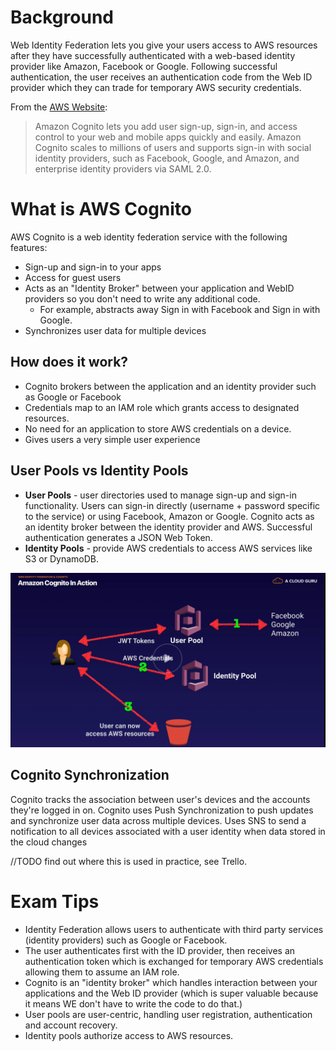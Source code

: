 # Background

Web Identity Federation lets you give your users access to AWS resources after they have successfully authenticated with a web-based identity provider like Amazon, Facebook or Google. Following successful authentication, the user receives an authentication code from the Web ID provider which they can trade for temporary AWS security credentials.

From the [AWS Website](https://aws.amazon.com/cognito/):

> Amazon Cognito lets you add user sign-up, sign-in, and access control to your web and mobile apps quickly and easily. Amazon Cognito scales to millions of users and supports sign-in with social identity providers, such as Facebook, Google, and Amazon, and enterprise identity providers via SAML 2.0. 

# What is AWS Cognito

AWS Cognito is a web identity federation service with the following features:

* Sign-up and sign-in to your apps
* Access for guest users
* Acts as an "Identity Broker" between your application and WebID providers so you don't need to write any additional code.
  * For example, abstracts away Sign in with Facebook and Sign in with Google.
* Synchronizes user data for multiple devices

## How does it work?

* Cognito brokers between the application and an identity provider such as Google or Facebook
* Credentials map to an IAM role which grants access to designated resources.
* No need for an application to store AWS credentials on a device.
* Gives users a very simple user experience

## User Pools vs Identity Pools

* **User Pools** - user directories used to manage sign-up and sign-in functionality. Users can sign-in directly (username + password specific to the service) or using Facebook, Amazon or Google. Cognito acts as an identity broker between the identity provider and AWS. Successful authentication generates a JSON Web Token.
* **Identity Pools** - provide AWS credentials to access AWS services like S3 or DynamoDB.

![User Pools & Identity Pools](./images/userpools_vs_identitypools.png)

## Cognito Synchronization

Cognito tracks the association between user's devices and the accounts they're logged in on. Cognito uses Push Synchronization to push updates and synchronize user data across multiple devices. Uses SNS to send a notification to all devices associated with a user identity when data stored in the cloud changes

//TODO find out where this is used in practice, see Trello.

# Exam Tips

* Identity Federation allows users to authenticate with third party services (identity providers) such as Google or Facebook.
* The user authenticates first with the ID provider, then receives an authentication token which is exchanged for temporary AWS credentials allowing them to assume an IAM role.
* Cognito is an "identity broker" which handles interaction between your applications and the Web ID provider (which is super valuable because it means WE don't have to write the code to do that.)
* User pools are user-centric, handling user registration, authentication and account recovery.
* Identity pools authorize access to AWS resources.
